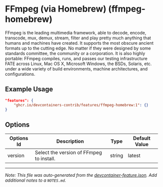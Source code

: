 

# FFmpeg (via Homebrew) (ffmpeg-homebrew)

FFmpeg is the leading multimedia framework, able to decode, encode, transcode, mux, demux, stream, filter and play pretty much anything that humans and machines have created. It supports the most obscure ancient formats up to the cutting edge. No matter if they were designed by some standards committee, the community or a corporation. It is also highly portable: FFmpeg compiles, runs, and passes our testing infrastructure FATE across Linux, Mac OS X, Microsoft Windows, the BSDs, Solaris, etc. under a wide variety of build environments, machine architectures, and configurations.

## Example Usage

```json
"features": {
    "ghcr.io/devcontainers-contrib/features/ffmpeg-homebrew:1": {}
}
```

## Options

| Options Id | Description | Type | Default Value |
|-----|-----|-----|-----|
| version | Select the version of FFmpeg to install. | string | latest |



---

_Note: This file was auto-generated from the [devcontainer-feature.json](https://github.com/devcontainers-contrib/features/blob/main/src/ffmpeg-homebrew/devcontainer-feature.json).  Add additional notes to a `NOTES.md`._
